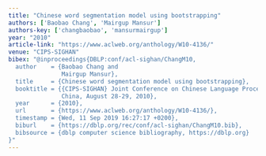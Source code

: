```yaml
---
title: "Chinese word segmentation model using bootstrapping"
authors: ['Baobao Chang', 'Mairgup Mansur']
authors-key: ['changbaobao', 'mansurmairgup']
year: "2010"
article-link: "https://www.aclweb.org/anthology/W10-4136/"
venue: "CIPS-SIGHAN"
bibex: "@inproceedings{DBLP:conf/acl-sighan/ChangM10,
  author    = {Baobao Chang and
               Mairgup Mansur},
  title     = {Chinese word segmentation model using bootstrapping},
  booktitle = {{CIPS-SIGHAN} Joint Conference on Chinese Language Processing, Beijing,
               China, August 28-29, 2010},
  year      = {2010},
  url       = {https://www.aclweb.org/anthology/W10-4136/},
  timestamp = {Wed, 11 Sep 2019 16:27:17 +0200},
  biburl    = {https://dblp.org/rec/conf/acl-sighan/ChangM10.bib},
  bibsource = {dblp computer science bibliography, https://dblp.org}
}"
---
```

